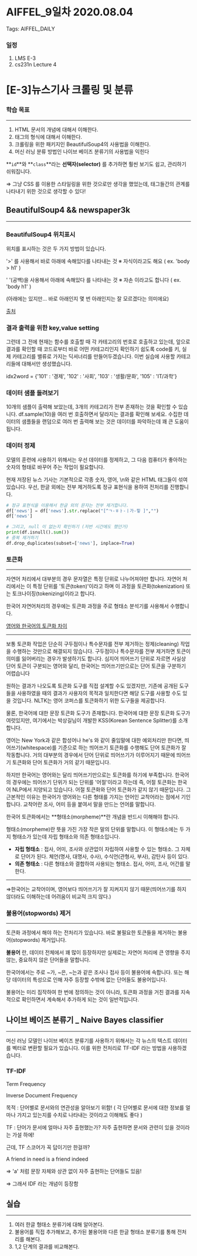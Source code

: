 # AIFFEL_9일차 2020.08.04

Tags: AIFFEL_DAILY

### 일정

1. LMS E-3
2. cs231n Lecture 4

# [E-3]뉴스기사 크롤링 및 분류

### **학습 목표**

---

1. HTML 문서의 개념에 대해서 이해한다.
2. 태그의 형식에 대해서 이해한다.
3. 크롤링을 위한 패키지인 BeautifulSoup4의 사용법을 이해한다.
4. 머신 러닝 분류 방법인 나이브 베이즈 분류기의 사용법을 익힌다

**`id`**와 **`class`**라는 **선택자(selector)** 를 추가하면 훨씬 보기도 쉽고, 관리하기 쉬워집니다.

⇒ 그냥 CSS 를 이용한 스타일링을 위한 것으로만 생각을 했었는데, 태그들간의 관계를 나타내기 위한 것으로 생각할 수 있다!

## BeautifulSoup4 && newspaper3k

---

### BeautifulSoup4 위치표시

위치를 표시하는 것은 두 가지 방법이 있습니다.

'>' 를 사용해서 바로 아래에 속해있다를 나타내는 것 ※ 자식이라고도 해요 ( ex. 'body > h1' )

' '(공백)을 사용해서 아래에 속해있다 를 나타내는 것 ※ 자손 이라고도 합니다 ( ex. 'body h1' )

(아래에는 있지만... 바로 아래인지 몇 번 아래인지는 잘 모르겠다는 의미에요)

[출처]([https://m.blog.naver.com/kiddwannabe/221177292446](https://m.blog.naver.com/kiddwannabe/221177292446))

### 결과 출력을 위한 key,value setting

그런데 그 전에 현재는 함수를 호출할 때 각 카테고리의 번호로 호출하고 있는데, 앞으로 결과를 확인할 때 코드로부터 바로 어떤 카테고리인지 확인하기 쉽도록 code를 키, 실제 카테고리를 밸류로 가지는 딕셔너리를 만들어두겠습니다. 이번 실습에 사용할 카테고리들에 대해서만 생성했습니다.

idx2word = {'101' : '경제', '102' : '사회', '103' : '생활/문화', '105' : 'IT/과학'}

### 데이터 샘플 돌려보기

10개의 샘플이 출력해 보았는데, 3개의 카테고리가 전부 존재하는 것을 확인할 수 있습니다. df.sample(10)을 여러 번 호출하면서 달라지는 결과를 확인해 보세요. 수집한 데이터의 샘플들을 랜덤으로 여러 번 출력해 보는 것은 데이터를 파악하는데 꽤 큰 도움이 됩니다.

### 데이터 정제

모델의 훈련에 사용하기 위해서는 우선 데이터를 정제하고, 그 다음 컴퓨터가 좋아하는 숫자의 형태로 바꾸어 주는 작업이 필요합니다.

현재 저장된 뉴스 기사는 기본적으로 각종 숫자, 영어, \n와 같은 HTML 태그들이 섞여 있습니다. 우선, 한글 외에는 전부 제거하도록 정규 표현식을 용하여 전처리를 진행합니다.

```python
# 정규 표현식을 이용해서 한글 외의 문자는 전부 제거합니다.
df['news'] = df['news'].str.replace("[^ㄱ-ㅎㅏ-ㅣ가-힣 ]","")
df['news']
```

```python
# 그리고, null 이 없는지 확인하기 (저번 시간에도 했던거)
print(df.isnull().sum())
# 중복 제거하기
df.drop_duplicates(subset=['news'], inplace=True)
```

### **토큰화**

---

 자연어 처리에서 대부분의 경우 문자열은 특정 단위로 나누어져야만 합니다. 자연어 처리에서는 이 특정 단위를 '토큰(token)'이라고 하며 이 과정을 토큰화(tokenization) 또는 토크나이징(tokenizing)이라고 합니다.

한국어 자연어처리의 경우에는 토큰화 과정을 주로 형태소 분석기를 사용해서 수행합니다.

[영어와 한국어의 토큰화 차이]([https://wikidocs.net/21698](https://wikidocs.net/21698))

---

보통 토큰화 작업은 단순히 구두점이나 특수문자를 전부 제거하는 정제(cleaning) 작업을 수행하는 것만으로 해결되지 않습니다. 구두점이나 특수문자를 전부 제거하면 토큰이 의미를 잃어버리는 경우가 발생하기도 합니다. 심지어 띄어쓰기 단위로 자르면 사실상 단어 토큰이 구분되는 영어와 달리, 한국어는 띄어쓰기만으로는 단어 토큰을 구분하기 어렵습니다

원하는 결과가 나오도록 토큰화 도구를 직접 설계할 수도 있겠지만, 기존에 공개된 도구들을 사용하였을 때의 결과가 사용자의 목적과 일치한다면 해당 도구를 사용할 수도 있을 것입니다. NLTK는 영어 코퍼스를 토큰화하기 위한 도구들을 제공합니다.

물론, 한국어에 대한 문장 토큰화 도구가 존재합니다. 한국어에 대한 문장 토큰화 도구가 여럿있지만, 여기에서는 박상길님이 개발한 KSS(Korean Sentence Splitter)를 소개합니다.

영어는 New York과 같은 합성어나 he's 와 같이 줄임말에 대한 예외처리만 한다면, 띄어쓰기(whitespace)를 기준으로 하는 띄어쓰기 토큰화를 수행해도 단어 토큰화가 잘 작동합니다. 거의 대부분의 경우에서 단어 단위로 띄어쓰기가 이루어지기 때문에 띄어쓰기 토큰화와 단어 토큰화가 거의 같기 때문입니다.

하지만 한국어는 영어와는 달리 띄어쓰기만으로는 토큰화를 하기에 부족합니다. 한국어의 경우에는 띄어쓰기 단위가 되는 단위를 '어절'이라고 하는데 즉, 어절 토큰화는 한국어 NLP에서 지양되고 있습니다. 어절 토큰화와 단어 토큰화가 같지 않기 때문입니다. 그 근본적인 이유는 한국어가 영어와는 다른 형태를 가지는 언어인 교착어라는 점에서 기인합니다. 교착어란 조사, 어미 등을 붙여서 말을 만드는 언어를 말합니다.

한국어 토큰화에서는 **형태소(morpheme)**란 개념을 반드시 이해해야 합니다.

형태소(morpheme)란 뜻을 가진 가장 작은 말의 단위를 말합니다. 이 형태소에는 두 가지 형태소가 있는데 자립 형태소와 의존 형태소입니다.

- **자립 형태소** : 접사, 어미, 조사와 상관없이 자립하여 사용할 수 있는 형태소. 그 자체로 단어가 된다. 체언(명사, 대명사, 수사), 수식언(관형사, 부사), 감탄사 등이 있다.
- **의존 형태소** : 다른 형태소와 결합하여 사용되는 형태소. 접사, 어미, 조사, 어간를 말한다.

---

⇒한국어는 교착어이며, 영어보다 띄어쓰기가 잘 지켜지지 않기 때문(띄어쓰기를 하지 않더라도 이해하는데 어려움이 비교적 크지 않다.)

### **불용어(stopwords) 제거**

---

토큰화 과정에서 해야 하는 전처리가 있습니다. 바로 불필요한 토큰들을 제거하는 불용어(stopwords) 제거입니다.

**불용어** 란, 데이터 전체에서 꽤 많이 등장하지만 실제로는 자연어 처리에 큰 영향을 주지 않는, 중요하지 않은 단어들을 말합니다.

한국어에서는 주로 ~가, ~은, ~는과 같은 조사나 접사 등이 불용어에 속합니다. 또는 해당 데이터의 특성으로 인해 자주 등장할 수밖에 없는 단어들도 불용어입니다.

불용어는 미리 짐작하여 한 번에 정의하는 것이 아니라, 토큰화 과정을 거친 결과를 지속적으로 확인하면서 계속해서 추가하게 되는 것이 일반적입니다.

## 나이브 베이즈 분류기 _ Naive Bayes classifier

---

머신 러닝 모델인 나이브 베이즈 분류기를 사용하기 위해서는 각 뉴스의 텍스트 데이터를 벡터로 변환할 필요가 있습니다. 이를 위한 전처리로 TF-IDF 라는 방법을 사용하겠습니다.

### TF-IDF

Term Frequency

Inverse Document Frequency

목적 : 단어별로 문서와의 연관성을 알아보기 위함! ( 각 단어별로 문서에 대한 정보를 얼마나 가지고 있는지를 수치로 나타내는 것이라고 이해해도 좋다 )

TF : 단어가 문서에 얼마나 자주 출현했는가? 자주 출현하면 문서와 관련이 있을 것이라는 가설 하에!

근데, TF 스코어가 꼭 답이기만 한걸까? 

A friend in need is a friend indeed

⇒ 'a' 처럼 문장 자체와 상관 없이 자주 출현하는 단어들도 있음!

⇒ 그래서 IDF 라는 개념이 등장함

## 실습

---

1. 여러 한글 형태소 분류기에 대해 알아본다.
2. 불용어를 직접 추가해보고, 추가된 불용어와 다른 한글 형태소 분류기를 통해 전처리를 해본다.
3. 1,2 단계의 결과를 비교해본다.